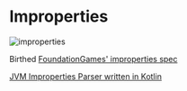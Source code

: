 # Improperties

![improperties](https://i.imgur.com/JapnMo0.png)

Birthed [FoundationGames' improperties spec](https://github.com/foundationgames/improperties-specification)

[JVM Improperties Parser written in Kotlin](https://github.com/Cypher121/impropriety)
